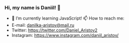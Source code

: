 ### Hi, my name is Daniil! 👋
- 🌱 I’m currently learning JavaScript!
📫 How to reach me:
- E-mail: danilka-aristov@mail.ru
- Twitter: https://twitter.com/Daniel_Aristov2
- Instagram: https://www.instagram.com/daniil_aristov/
<!--
- 🔭 I’m currently working on ...
- 🌱 I’m currently learning ...
- 👯 I’m looking to collaborate on ...
- 🤔 I’m looking for help with ...
- 💬 Ask me about ...
- 📫 How to reach me: ...
- 😄 Pronouns: ...
- ⚡ Fun fact: ...
-->

